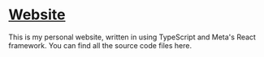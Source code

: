 # [Website](https://www.cxllm.uk)
This is my personal website, written in using TypeScript and Meta's React framework. You can find all the source code files here.
